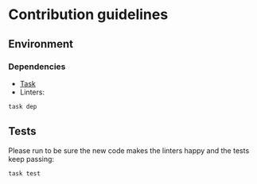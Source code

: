 # Contribution guidelines

## Environment

### Dependencies

- [Task](https://taskfile.dev/installation/)
- Linters:
```sh
task dep
```

## Tests

Please run to be sure the new code makes the linters happy and the tests keep passing:

```sh
task test
```

